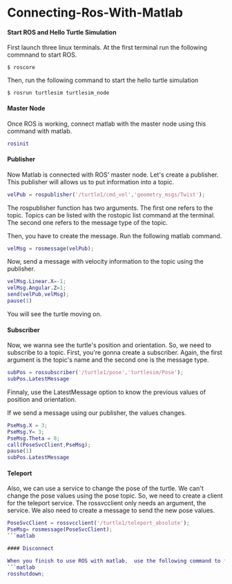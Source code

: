 # Connecting-Ros-With-Matlab
#### Start ROS and Hello Turtle Simulation

First launch three linux terminals. At the first terminal run the following commnand to start ROS.

`$ roscore`

Then, run the following command to start the hello turtle simulation

`$ rosrun turtlesim turtlesim_node`


#### Master Node

Once ROS is working, connect matlab with the master node using this command with matlab.
```matlab
rosinit
```
#### Publisher

Now Matlab is connected with ROS' master node. Let's create a publisher. 
This publisher will allows us to put information into a topic.
```matlab
velPub = rospublisher('/turtle1/cmd_vel','geometry_msgs/Twist');
```
The rospublisher function has two arguments. The first one refers to the topic. Topics can be listed with the rostopic list command at the terminal.
The second one refers to the message type of the topic.

Then, you have to create the message. Run the following matlab command.
```matlab
velMsg = rosmessage(velPub);
```
Now, send a message with velocity information to the topic using the publisher. 
```matlab
velMsg.Linear.X=-1;
velMsg.Angular.Z=1;
send(velPub,velMsg);
pause(1) 
```
You will see the turtle moving on.

#### Subscriber

Now, we wanna see the turtle's position and orientation. So, we need to subscribe to a topic.
First, you're gonna create a subscriber. Again, the first argument is the topic's name and the second one is the message type.

```matlab
subPos = rossubscriber('/turtle1/pose','turtlesim/Pose');
subPos.LatestMessage  
```
Finnaly, use the LatestMessage option to know the previous values of position and orientation.

If we send a message using our publisher, the values changes.

```matlab
PseMsg.X = 3;
PseMsg.Y= 3;
PseMsg.Theta = 8;
call(PoseSvcClient,PseMsg);
pause(1)
subPos.LatestMessage 
```
#### Teleport
Also, we can use a service to change the pose of the turtle. We can't change the pose values using the pose topic. So, we need to create a client for the teleport service. The rossvcclient only needs an argument, the service. We also need to create a message to send the new pose values.

```matlab
PoseSvcClient = rossvcclient('/turtle1/teleport_absolute');
PseMsg= rosmessage(PoseSvcClient);
```matlab

#### Disconnect

When you finish to use ROS with matlab,  use the following command to finish the master node.
```matlab
rosshutdown;
```
